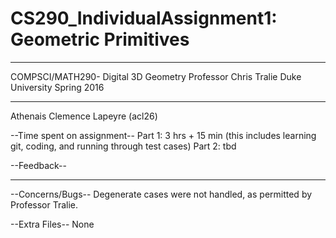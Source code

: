 # CS290_IndividualAssignment1: Geometric Primitives

_____________________________________ 
COMPSCI/MATH290- Digital 3D Geometry
Professor Chris Tralie
Duke University Spring 2016
_____________________________________
 
Athenais Clemence Lapeyre (acl26)


--Time spent on assignment--
Part 1: 3 hrs + 15 min (this includes learning git, coding, and running through test cases)
Part 2: tbd

--Feedback--
  _________

--Concerns/Bugs--
      Degenerate cases were not handled, as permitted by Professor Tralie.

--Extra Files--
      None
